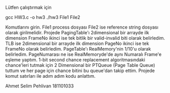 Lütfen çalıştırmak için

 gcc HW3.c -o hw3
./hw3 File1 File2

Komutlarını girin. File1 process dosyası File2 ise reference string dosyası olarak girilmelidir.
Projede PagingTable'ı 2dimensional bir arrayde ilk dimension FrameNo ikinci ise tek bitlik bir valid-invalid biti olarak belirledim.
TLB ise 2dimensional bir arrayde ilk dimension PageNo ikinci ise tek FrameNo olarak belirledim. PageTable'ı RealMemory'nin 1/10'u olarak belirledim.
PageNumarası ne ise RealMemoryde'de aynı Numaralı Frame'e eşleme yaptım. 1-bit second chance replacement algoritmasındaki chance'leri tutmak için
2 Dimensional bir PTQueue (Page Table Queue) tuttum ve her page için chance bitini bu queue'dan takip ettim.
Projede komut satırları ile adım adım kodu anlattım.

Ahmet Selim Pehlivan
181101033